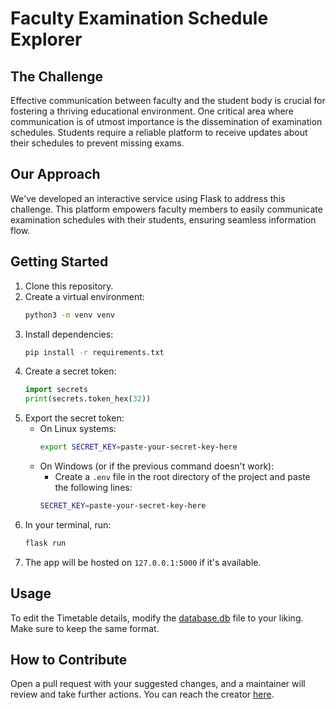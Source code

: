 # Faculty Examination Schedule Explorer

## The Challenge
Effective communication between faculty and the student body is crucial for fostering a thriving educational environment. One critical area where communication is of utmost importance is the dissemination of examination schedules. Students require a reliable platform to receive updates about their schedules to prevent missing exams.

## Our Approach
We've developed an interactive service using Flask to address this challenge. This platform empowers faculty members to easily communicate examination schedules with their students, ensuring seamless information flow.

## Getting Started
1. Clone this repository.
2. Create a virtual environment:
    ```bash
    python3 -m venv venv
    ```
3. Install dependencies:
    ```bash
    pip install -r requirements.txt
    ```
4. Create a secret token:
    ```python
    import secrets
    print(secrets.token_hex(32))
    ```
5. Export the secret token:
    - On Linux systems:
        ```bash
        export SECRET_KEY=paste-your-secret-key-here
        ```
    - On Windows (or if the previous command doesn't work):
        - Create a `.env` file in the root directory of the project and paste the following lines:
        ```bash
        SECRET_KEY=paste-your-secret-key-here
        ```
6. In your terminal, run:
    ```bash
    flask run
    ```
7. The app will be hosted on `127.0.0.1:5000` if it's available.

## Usage
To edit the Timetable details, modify the [database.db](instance/database.db) file to your liking. Make sure to keep the same format.

## How to Contribute
Open a pull request with your suggested changes, and a maintainer will review and take further actions. You can reach the creator [here](https://www.linkedin.com/in/ali-osman-ml/).
